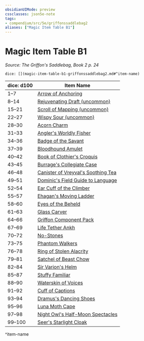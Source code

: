 ```yaml
---
obsidianUIMode: preview
cssclasses: json5e-note
tags:
- compendium/src/5e/griffonssaddlebag2
aliases: ["Magic Item Table B1"]
---
```

# Magic Item Table B1
*Source: The Griffon's Saddlebag, Book 2 p. 24* 

`dice: [](magic-item-table-b1-griffonssaddlebag2.md#^item-name)`

| dice: d100 | Item Name |
|------------|-----------|
| 1–7 | [Arrow of Anchoring](compendium/items/arrow-of-anchoring-griffonssaddlebag2.md) |
| 8–14 | [Rejuvenating Draft (uncommon)](compendium/items/rejuvenating-draft-uncommon-griffonssaddlebag2.md) |
| 15–21 | [Scroll of Mapping (uncommon)](compendium/items/scroll-of-mapping-uncommon-griffonssaddlebag2.md) |
| 22–27 | [Wispy Sour (uncommon)](compendium/items/wispy-sour-uncommon-griffonssaddlebag2.md) |
| 28–30 | [Acorn Charm](compendium/items/acorn-charm-griffonssaddlebag2.md) |
| 31–33 | [Angler's Worldly Fisher](compendium/items/anglers-worldly-fisher-griffonssaddlebag2.md) |
| 34–36 | [Badge of the Savant](compendium/items/badge-of-the-savant-griffonssaddlebag2.md) |
| 37–39 | [Bloodhound Amulet](compendium/items/bloodhound-amulet-griffonssaddlebag2.md) |
| 40–42 | [Book of Clothier's Croquis](compendium/items/book-of-clothiers-croquis-griffonssaddlebag2.md) |
| 43–45 | [Burrage's Collegiate Case](compendium/items/burrages-collegiate-case-griffonssaddlebag2.md) |
| 46–48 | [Canister of Vreyval's Soothing Tea](compendium/items/canister-of-vreyvals-soothing-tea-griffonssaddlebag2.md) |
| 49–51 | [Dominic's Field Guide to Language](compendium/items/dominics-field-guide-to-language-griffonssaddlebag2.md) |
| 52–54 | [Ear Cuff of the Climber](compendium/items/ear-cuff-of-the-climber-griffonssaddlebag2.md) |
| 55–57 | [Ehagan's Moving Ladder](compendium/items/ehagans-moving-ladder-griffonssaddlebag2.md) |
| 58–60 | [Eyes of the Beheld](compendium/items/eyes-of-the-beheld-griffonssaddlebag2.md) |
| 61–63 | [Glass Carver](compendium/items/glass-carver-griffonssaddlebag2.md) |
| 64–66 | [Griffon Component Pack](compendium/items/griffon-component-pack-griffonssaddlebag2.md) |
| 67–69 | [Life Tether Ankh](compendium/items/life-tether-ankh-griffonssaddlebag2.md) |
| 70–72 | [No-Stones](compendium/items/no-stones-griffonssaddlebag2.md) |
| 73–75 | [Phantom Walkers](compendium/items/phantom-walkers-griffonssaddlebag2.md) |
| 76–78 | [Ring of Stolen Alacrity](compendium/items/ring-of-stolen-alacrity-griffonssaddlebag2.md) |
| 79–81 | [Satchel of Beast Chow](compendium/items/satchel-of-beast-chow-griffonssaddlebag2.md) |
| 82–84 | [Sir Varion's Helm](compendium/items/sir-varions-helm-griffonssaddlebag2.md) |
| 85–87 | [Stuffy Familiar](compendium/items/stuffy-familiar-griffonssaddlebag2.md) |
| 88–90 | [Waterskin of Voices](compendium/items/waterskin-of-voices-griffonssaddlebag2.md) |
| 91–92 | [Cuff of Captions](compendium/items/cuff-of-captions-griffonssaddlebag2.md) |
| 93–94 | [Dramus's Dancing Shoes](compendium/items/dramuss-dancing-shoes-griffonssaddlebag2.md) |
| 95–96 | [Luna Moth Cape](compendium/items/luna-moth-cape-griffonssaddlebag2.md) |
| 97–98 | [Night Owl's Half-Moon Spectacles](compendium/items/night-owls-half-moon-spectacles-griffonssaddlebag2.md) |
| 99–100 | [Seer's Starlight Cloak](compendium/items/seers-starlight-cloak-griffonssaddlebag2.md) |
^item-name